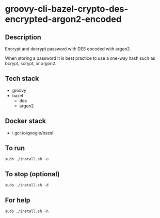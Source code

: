 # groovy-cli-bazel-crypto-des-encrypted-argon2-encoded

## Description
Encrypt and decrypt password with DES
encoded with argon2.

When storing a password it is best practice
to use a one-way hash such as bcrypt, scrypt,
or argon2.

## Tech stack
- groovy
- bazel
  - des
  - argon2

## Docker stack
- l.gcr.io/google/bazel

## To run
`sudo ./install.sh -u`

## To stop (optional)
`sudo ./install.sh -d`

## For help
`sudo ./install.sh -h`
